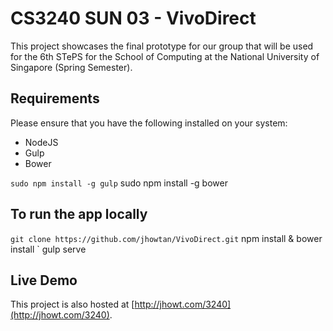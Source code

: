 # CS3240 SUN 03 - VivoDirect

This project showcases the final prototype for our group that will be used for the 6th STePS for the School of Computing at the National University of Singapore (Spring Semester).

## Requirements

Please ensure that you have the following installed on your system:

* NodeJS
* Gulp
* Bower

` sudo npm install -g gulp
` sudo npm install -g bower

## To run the app locally

` git clone https://github.com/jhowtan/VivoDirect.git
` npm install & bower install
` gulp serve

## Live Demo

This project is also hosted at [http://jhowt.com/3240](http://jhowt.com/3240).
